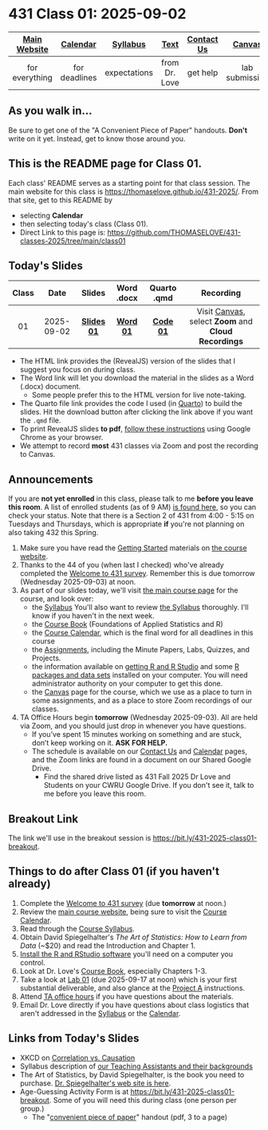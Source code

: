 # 431 Class 01: 2025-09-02

[Main Website](https://thomaselove.github.io/431-2025/) | [Calendar](https://thomaselove.github.io/431-2025/calendar.html) | [Syllabus](https://thomaselove.github.io/431-syllabus-2025/) | [Text](https://thomaselove.github.io/431-book/) | [Contact Us](https://thomaselove.github.io/431-2025/contact.html) | [Canvas](https://canvas.case.edu) | [Data and Code](https://github.com/THOMASELOVE/431-data)
:-----------: | :--------------: | :----------: | :---------: | :-------------: | :-----------: | :------------:
for everything | for deadlines | expectations | from Dr. Love | get help | lab submission | for downloads

## As you walk in...

Be sure to get one of the "A Convenient Piece of Paper" handouts. **Don't** write on it yet. Instead, get to know those around you.

## This is the README page for Class 01.

Each class' README serves as a starting point for that class session.
The main website for this class is <https://thomaselove.github.io/431-2025/>. From that site, get to this README by

- selecting **Calendar**
- then selecting today's class (Class 01).
- Direct Link to this page is: <https://github.com/THOMASELOVE/431-classes-2025/tree/main/class01>

## Today's Slides

Class | Date | Slides | Word .docx | Quarto .qmd | Recording
:---: | :--------: | :------: | :------: | :------: | :-------------:
01 | 2025-09-02 | **[Slides 01](https://thomaselove.github.io/431-slides-2025/class01.html)** | **[Word 01](https://thomaselove.github.io/431-slides-2025/class01w.docx)** | **[Code 01](https://github.com/THOMASELOVE/431-slides-2025/blob/main/class01.qmd)** | Visit [Canvas](https://canvas.case.edu/), select **Zoom** and **Cloud Recordings**

- The HTML link provides the (RevealJS) version of the slides that I suggest you focus on during class.
- The Word link will let you download the material in the slides as a Word (.docx) document.
    - Some people prefer this to the HTML version for live note-taking.
- The Quarto file link provides the code I used (in [Quarto](https://quarto.org/)) to build the slides. Hit the download button after clicking the link above if you want the `.qmd` file.
- To print RevealJS slides **to pdf**, [follow these instructions](https://quarto.org/docs/presentations/revealjs/presenting.html#print-to-pdf) using Google Chrome as your browser.
- We attempt to record **most** 431 classes via Zoom and post the recording to Canvas.

## Announcements

If you are **not yet enrolled** in this class, please talk to me **before you leave this room**. A list of enrolled students (as of 9 AM) [is found here](https://github.com/THOMASELOVE/431-classes-2025/blob/main/class01/registrants.pdf), so you can check your status. Note that there is a Section 2 of 431 from 4:00 - 5:15 on Tuesdays and Thursdays, which is appropriate **if** you're not planning on also taking 432 this Spring.

1. Make sure you have read the [Getting Started](https://thomaselove.github.io/431-2025/#getting-started) materials on [the course website](https://thomaselove.github.io/431-2025/).
2. Thanks to the 44 of you (when last I checked) who've already completed the [Welcome to 431 survey](https://bit.ly/431-2025-welcome). Remember this is due tomorrow (Wednesday 2025-09-03) at noon.
3. As part of our slides today, we'll visit [the main course page](https://thomaselove.github.io/431-2025/) for the course, and look over:
    - the [Syllabus](https://thomaselove.github.io/431-syllabus-2025/) You'll also want to review [the Syllabus](https://thomaselove.github.io/431-syllabus-2025/) thoroughly. I'll know if you haven't in the next week.
    - the [Course Book](https://thomaselove.github.io/431-book/) (Foundations of Applied Statistics and R)
    - the [Course Calendar](https://thomaselove.github.io/431-2025/calendar.html), which is the final word for all deadlines in this course
    - the [Assignments](https://thomaselove.github.io/431-2025/assignments.html), including the Minute Papers, Labs, Quizzes, and Projects.
    - the information available on [getting R and R Studio](https://thomaselove.github.io/431-2025/software.html#installing-r-and-r-studio) and some [R packages and data sets](https://thomaselove.github.io/431-2025/software.html#installing-r-packages-and-datacode-for-431) installed on your computer. You will need administrator authority on your computer to get this done.
    - the [Canvas](https://canvas.case.edu/) page for the course, which we use as a place to turn in some assignments, and as a place to store Zoom recordings of our classes.
6. TA Office Hours begin **tomorrow** (Wednesday 2025-09-03). All are held via Zoom, and you should just drop in whenever you have questions.
    - If you’ve spent 15 minutes working on something and are stuck, don’t keep working on it. **ASK FOR HELP.**
    - The schedule is available on our [Contact Us](https://thomaselove.github.io/431-2025/contact.html) and [Calendar](https://thomaselove.github.io/431-2025/calendar.html#ta-office-hours) pages, and the Zoom links are found in a document on our Shared Google Drive.
        - Find the shared drive listed as 431 Fall 2025 Dr Love and Students on your CWRU Google Drive. If you don't see it, talk to me before you leave this room.

## Breakout Link

The link we'll use in the breakout session is <https://bit.ly/431-2025-class01-breakout>.

## Things to do after Class 01 (if you haven't already)

1. Complete the [Welcome to 431 survey](https://bit.ly/431-2025-welcome) (due **tomorrow** at noon.) 
2. Review the [main course website](https://thomaselove.github.io/431-2025/), being sure to visit the [Course Calendar](https://thomaselove.github.io/431-2025/calendar.html).
3. Read through the [Course Syllabus](https://thomaselove.github.io/431-syllabus-2025/).
4. Obtain David Spiegelhalter's *The Art of Statistics: How to Learn from Data* (~$20) and read the Introduction and Chapter 1.
5. [Install the R and RStudio software](https://thomaselove.github.io/431-2025/software.html) you'll need on a computer you control.
6. Look at Dr. Love's [Course Book](https://thomaselove.github.io/431-book/), especially Chapters 1-3.
7. Take a look at [Lab 01](https://github.com/THOMASELOVE/431-labs-2025/tree/main/lab1) (due 2025-09-17 at noon) which is your first substantial deliverable, and also glance at the [Project A](https://thomaselove.github.io/431-projectA-2025/) instructions.
8. Attend [TA office hours](https://thomaselove.github.io/431-2025/calendar.html#ta-office-hours) if you have questions about the materials.
9. Email Dr. Love directly if you have questions about class logistics that aren't addressed in the [Syllabus](https://thomaselove.github.io/431-syllabus-2025/) or the [Calendar](https://thomaselove.github.io/431-2025/calendar.html).

## Links from Today's Slides

- XKCD on [Correlation vs. Causation](https://xkcd.com/552)
- Syllabus description of [our Teaching Assistants and their backgrounds](https://thomaselove.github.io/431-syllabus-2025/08_teachingassistants.html)
- The Art of Statistics, by David Spiegelhalter, is the book you need to purchase. [Dr. Spiegelhalter's web site is here](http://www.statslab.cam.ac.uk/~david/).
- Age-Guessing Activity Form is at <https://bit.ly/431-2025-class01-breakout>. Some of you will need this during class (one person per group.)
    - The "[convenient piece of paper](https://github.com/THOMASELOVE/431-classes-2025/blob/main/class01/convenient_piece_of_paper.pdf)" handout (pdf, 3 to a page) 
